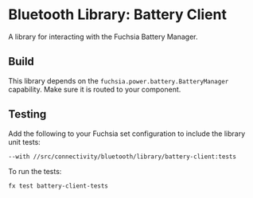 # Bluetooth Library: Battery Client

A library for interacting with the Fuchsia Battery Manager.

## Build

This library depends on the `fuchsia.power.battery.BatteryManager` capability. Make sure it is
routed to your component.

## Testing

Add the following to your Fuchsia set configuration to include the library unit tests:

`--with //src/connectivity/bluetooth/library/battery-client:tests`

To run the tests:

```
fx test battery-client-tests
```
